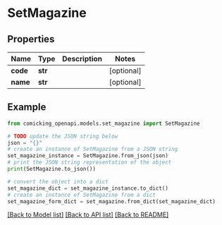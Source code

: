 # SetMagazine


## Properties

Name | Type | Description | Notes
------------ | ------------- | ------------- | -------------
**code** | **str** |  | [optional] 
**name** | **str** |  | [optional] 

## Example

```python
from comicking_openapi.models.set_magazine import SetMagazine

# TODO update the JSON string below
json = "{}"
# create an instance of SetMagazine from a JSON string
set_magazine_instance = SetMagazine.from_json(json)
# print the JSON string representation of the object
print(SetMagazine.to_json())

# convert the object into a dict
set_magazine_dict = set_magazine_instance.to_dict()
# create an instance of SetMagazine from a dict
set_magazine_form_dict = set_magazine.from_dict(set_magazine_dict)
```
[[Back to Model list]](../README.md#documentation-for-models) [[Back to API list]](../README.md#documentation-for-api-endpoints) [[Back to README]](../README.md)


